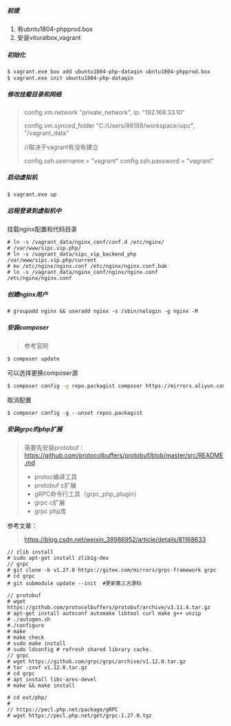 ##### 前提

1. 有ubntu1804-phpprod.box
2. 安装vituralbox,vagrant

##### 初始化

```bash
$ vagrant.exe box add ubuntu1804-php-dataqin ubntu1804-phpprod.box
$ vagrant.exe init ubuntu1804-php-dataqin
```

##### 修改挂载目录和网络

> config.vm.network "private_network", ip: "192.168.33.10"
>
> config.vm.synced_folder "C:/Users/86188/workspace/sipc", "/vagrant_data"
>
> //取决于vagrant有没有建立
>
> config.ssh.username = "vagrant"
> config.ssh.password = "vagrant"

##### 启动虚拟机

```bash
$ vagrant.exe up
```

##### 远程登录到虚拟机中

挂载nginx配置和代码目录

```
# ln -s /vagrant_data/nginx_conf/conf.d /etc/nginx/
# /var/www/sipc.vip.php/
# ln -s /vagrant_data/sipc_vip_backend_php /var/www/sipc.vip.php/current
# mv /etc/nginx/nginx.conf /etc/nginx/nginx.conf.bak
# ln -s /vagrant_data/nginx_conf/nginx/nginx.conf /etc/nginx/nginx.conf
```

##### 创建nginx用户

```
# groupadd nginx && useradd nginx -s /sbin/nologin -g nginx -M
```

##### 安装composer

> 参考官网

```bash
$ composer update
```

可以选择更换composer源

```bash
$ composer config -g repo.packagist composer https://mirrors.aliyun.com/composer/
```

取消配置

```
$ composer config -g --unset repos.packagist
```

##### 安装grpc的php扩展

> 需要先安装protobuf：https://github.com/protocolbuffers/protobuf/blob/master/src/README.md
>
> - protoc编译工具
> - protobuf c扩展
> - gRPC命令行工具（grpc_php_plugin）
> - grpc c扩展
> - grpc php库

参考文章：

> https://blog.csdn.net/weixin_39986952/article/details/81168633

```
// zlib install
# sudo apt-get install zlib1g-dev
// grpc 
# git clone -b v1.27.0 https://gitee.com/mirrors/grpc-framework grpc
# cd grpc
# git submodule update --init  #更新第三方源码

// protobuf
# wget https://github.com/protocolbuffers/protobuf/archive/v3.11.4.tar.gz
# apt-get install autoconf automake libtool curl make g++ unzip
# ./autogen.sh
#./configure
# make
# make check
# sudo make install
# sudo ldconfig # refresh shared library cache.
// grpc
# wget https://github.com/grpc/grpc/archive/v1.12.0.tar.gz
# tar -zxvf v1.12.0.tar.gz
# cd grpc
# apt install libc-ares-devel
# make && make install

# cd ext/php/
# 
// https://pecl.php.net/package/gRPC
# wget https://pecl.php.net/get/grpc-1.27.0.tgz
```



